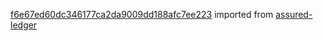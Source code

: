 [f6e67ed60dc346177ca2da9009dd188afc7ee223](https://github.com/insolar/assured-ledger/commit/f6e67ed60dc346177ca2da9009dd188afc7ee223) imported from [assured-ledger](https://github.com/insolar/assured-ledger)
